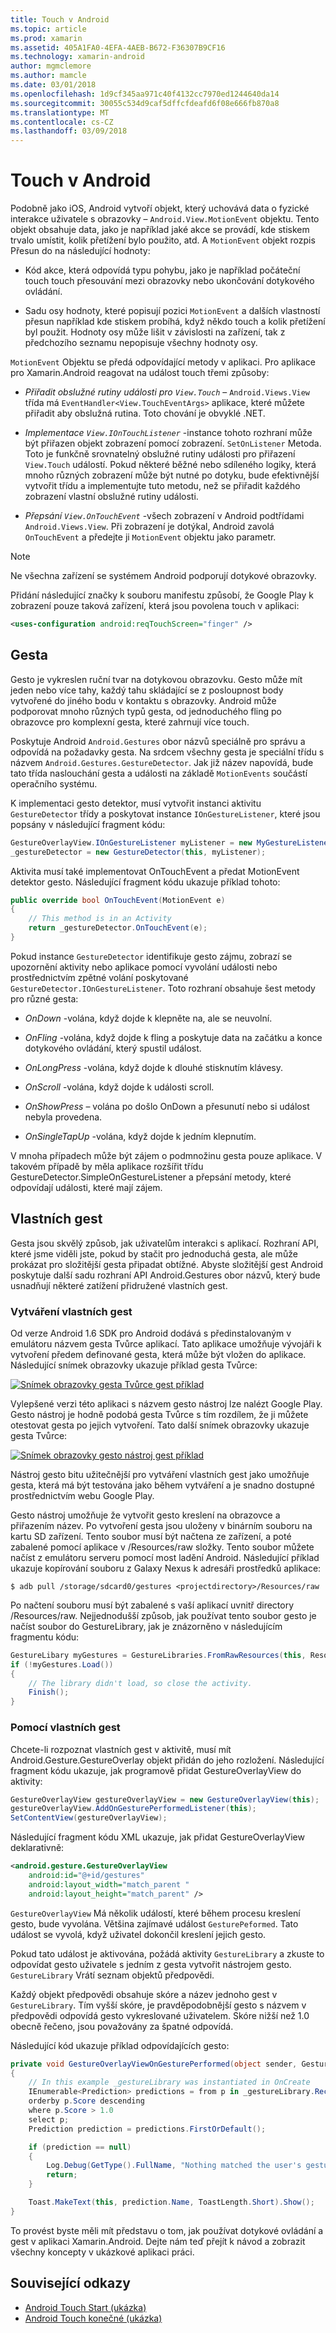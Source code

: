 ```yaml
---
title: Touch v Android
ms.topic: article
ms.prod: xamarin
ms.assetid: 405A1FA0-4EFA-4AEB-B672-F36307B9CF16
ms.technology: xamarin-android
author: mgmclemore
ms.author: mamcle
ms.date: 03/01/2018
ms.openlocfilehash: 1d9cf345aa971c40f4132cc7970ed1244640da14
ms.sourcegitcommit: 30055c534d9caf5dffcfdeafd6f08e666fb870a8
ms.translationtype: MT
ms.contentlocale: cs-CZ
ms.lasthandoff: 03/09/2018
---
```

# <a name="touch-in-android"></a>Touch v Android

Podobně jako iOS, Android vytvoří objekt, který uchovává data o fyzické interakce uživatele s obrazovky &ndash; `Android.View.MotionEvent` objektu. Tento objekt obsahuje data, jako je například jaké akce se provádí, kde stiskem trvalo umístit, kolik přetížení bylo použito, atd. A `MotionEvent` objekt rozpis Přesun do na následující hodnoty:

-  Kód akce, která odpovídá typu pohybu, jako je například počáteční touch touch přesouvání mezi obrazovky nebo ukončování dotykového ovládání.

-  Sadu osy hodnoty, které popisují pozici `MotionEvent` a dalších vlastností přesun například kde stiskem probíhá, když někdo touch a kolik přetížení byl použit.
   Hodnoty osy může lišit v závislosti na zařízení, tak z předchozího seznamu nepopisuje všechny hodnoty osy.


`MotionEvent` Objektu se předá odpovídající metody v aplikaci. Pro aplikace pro Xamarin.Android reagovat na událost touch třemi způsoby:

-  *Přiřadit obslužné rutiny události pro `View.Touch`*  – `Android.Views.View` třída má `EventHandler<View.TouchEventArgs>` aplikace, které můžete přiřadit aby obslužná rutina. Toto chování je obvyklé .NET.

-  *Implementace `View.IOnTouchListener`*  -instance tohoto rozhraní může být přiřazen objekt zobrazení pomocí zobrazení. `SetOnListener` Metoda. Toto je funkčně srovnatelný obslužné rutiny události pro přiřazení `View.Touch` událostí. Pokud některé běžné nebo sdíleného logiky, která mnoho různých zobrazení může být nutné po dotyku, bude efektivnější vytvořit třídu a implementujte tuto metodu, než se přiřadit každého zobrazení vlastní obslužné rutiny události.

-  *Přepsání `View.OnTouchEvent`*  -všech zobrazení v Android podtřídami `Android.Views.View`. Při zobrazení je dotýkal, Android zavolá `OnTouchEvent` a předejte ji `MotionEvent` objektu jako parametr.


> [!NOTE]
> Ne všechna zařízení se systémem Android podporují dotykové obrazovky. 

Přidání následující značky k souboru manifestu způsobí, že Google Play k zobrazení pouze taková zařízení, která jsou povolena touch v aplikaci:

```xml
<uses-configuration android:reqTouchScreen="finger" />
```

## <a name="gestures"></a>Gesta

Gesto je vykreslen ruční tvar na dotykovou obrazovku. Gesto může mít jeden nebo více tahy, každý tahu skládající se z posloupnost body vytvořené do jiného bodu v kontaktu s obrazovky. Android může podporovat mnoho různých typů gesta, od jednoduchého fling po obrazovce pro komplexní gesta, které zahrnují více touch.

Poskytuje Android `Android.Gestures` obor názvů speciálně pro správu a odpovídá na požadavky gesta. Na srdcem všechny gesta je speciální třídu s názvem `Android.Gestures.GestureDetector`. Jak již název napovídá, bude tato třída naslouchání gesta a události na základě `MotionEvents` součástí operačního systému.

K implementaci gesto detektor, musí vytvořit instanci aktivitu `GestureDetector` třídy a poskytovat instance `IOnGestureListener`, které jsou popsány v následující fragment kódu:

```csharp
GestureOverlayView.IOnGestureListener myListener = new MyGestureListener();
_gestureDetector = new GestureDetector(this, myListener);
```

Aktivita musí také implementovat OnTouchEvent a předat MotionEvent detektor gesto. Následující fragment kódu ukazuje příklad tohoto:

```csharp
public override bool OnTouchEvent(MotionEvent e)
{
    // This method is in an Activity
    return _gestureDetector.OnTouchEvent(e);
}
```

Pokud instance `GestureDetector` identifikuje gesto zájmu, zobrazí se upozornění aktivity nebo aplikace pomocí vyvolání události nebo prostřednictvím zpětné volání poskytované `GestureDetector.IOnGestureListener`.
Toto rozhraní obsahuje šest metody pro různé gesta:

-  *OnDown* -volána, když dojde k klepněte na, ale se neuvolní.

-  *OnFling* -volána, když dojde k fling a poskytuje data na začátku a konce dotykového ovládání, který spustil událost.

-  *OnLongPress* -volána, když dojde k dlouhé stisknutím klávesy.

-  *OnScroll* -volána, když dojde k události scroll.

-  *OnShowPress* – volána po došlo OnDown a přesunutí nebo si událost nebyla provedena.

-  *OnSingleTapUp* -volána, když dojde k jedním klepnutím.


V mnoha případech může být zájem o podmnožinu gesta pouze aplikace. V takovém případě by měla aplikace rozšířit třídu GestureDetector.SimpleOnGestureListener a přepsání metody, které odpovídají události, které mají zájem.

## <a name="custom-gestures"></a>Vlastních gest

Gesta jsou skvělý způsob, jak uživatelům interakci s aplikací. Rozhraní API, které jsme viděli jste, pokud by stačit pro jednoduchá gesta, ale může prokázat pro složitější gesta připadat obtížné. Abyste složitější gest Android poskytuje další sadu rozhraní API Android.Gestures obor názvů, který bude usnadňují některé zatížení přidružené vlastních gest.

### <a name="creating-custom-gestures"></a>Vytváření vlastních gest

Od verze Android 1.6 SDK pro Android dodává s předinstalovaným v emulátoru názvem gesta Tvůrce aplikací. Tato aplikace umožňuje vývojáři k vytvoření předem definované gesta, která může být vložen do aplikace. Následující snímek obrazovky ukazuje příklad gesta Tvůrce:

[![Snímek obrazovky gesta Tvůrce gest příklad](touch-in-android-images/image11.png)](touch-in-android-images/image11.png#lightbox)

Vylepšené verzi této aplikaci s názvem gesto nástroj lze nalézt Google Play. Gesto nástroj je hodně podobá gesta Tvůrce s tím rozdílem, že ji můžete otestovat gesta po jejich vytvoření. Tato další snímek obrazovky ukazuje gesta Tvůrce:

[![Snímek obrazovky gesto nástroj gest příklad](touch-in-android-images/image12.png)](touch-in-android-images/image12.png#lightbox)

Nástroj gesto bitu užitečnější pro vytváření vlastních gest jako umožňuje gesta, která má být testována jako během vytváření a je snadno dostupné prostřednictvím webu Google Play.

Gesto nástroj umožňuje že vytvořit gesto kreslení na obrazovce a přiřazením název. Po vytvoření gesta jsou uloženy v binárním souboru na kartu SD zařízení. Tento soubor musí být načtena ze zařízení, a poté zabalené pomocí aplikace v /Resources/raw složky. Tento soubor můžete načíst z emulátoru serveru pomocí most ladění Android. Následující příklad ukazuje kopírování souboru z Galaxy Nexus k adresáři prostředků aplikace:

```shell
$ adb pull /storage/sdcard0/gestures <projectdirectory>/Resources/raw
```

Po načtení souboru musí být zabalené s vaší aplikací uvnitř directory /Resources/raw. Nejjednodušší způsob, jak používat tento soubor gesto je načíst soubor do GestureLibrary, jak je znázorněno v následujícím fragmentu kódu:

```csharp
GestureLibary myGestures = GestureLibraries.FromRawResources(this, Resource.Raw.gestures);
if (!myGestures.Load())
{
    // The library didn't load, so close the activity.
    Finish();
}
```

### <a name="using-custom-gestures"></a>Pomocí vlastních gest

Chcete-li rozpoznat vlastních gest v aktivitě, musí mít Android.Gesture.GestureOverlay objekt přidán do jeho rozložení. Následující fragment kódu ukazuje, jak programově přidat GestureOverlayView do aktivity:

```csharp
GestureOverlayView gestureOverlayView = new GestureOverlayView(this);
gestureOverlayView.AddOnGesturePerformedListener(this);
SetContentView(gestureOverlayView);
```

Následující fragment kódu XML ukazuje, jak přidat GestureOverlayView deklarativně:

```xml
<android.gesture.GestureOverlayView
    android:id="@+id/gestures"
    android:layout_width="match_parent "
    android:layout_height="match_parent" />
```

`GestureOverlayView` Má několik událostí, které během procesu kreslení gesto, bude vyvolána. Většina zajímavé událost `GesturePeformed`. Tato událost se vyvolá, když uživatel dokončil kreslení jejich gesto.

Pokud tato událost je aktivována, požádá aktivity `GestureLibrary` a zkuste to odpovídat gesto uživatele s jedním z gesta vytvořit nástrojem gesto. `GestureLibrary` Vrátí seznam objektů předpovědi.

Každý objekt předpovědi obsahuje skóre a název jednoho gest v `GestureLibrary`. Tím vyšší skóre, je pravděpodobnější gesto s názvem v předpovědi odpovídá gesto vykreslované uživatelem.
Skóre nižší než 1.0 obecně řečeno, jsou považovány za špatné odpovídá.

Následující kód ukazuje příklad odpovídajících gesto:

```csharp
private void GestureOverlayViewOnGesturePerformed(object sender, GestureOverlayView.GesturePerformedEventArgs gesturePerformedEventArgs)
{
    // In this example _gestureLibrary was instantiated in OnCreate
    IEnumerable<Prediction> predictions = from p in _gestureLibrary.Recognize(gesturePerformedEventArgs.Gesture)
    orderby p.Score descending
    where p.Score > 1.0
    select p;
    Prediction prediction = predictions.FirstOrDefault();

    if (prediction == null)
    {
        Log.Debug(GetType().FullName, "Nothing matched the user's gesture.");
        return;
    }

    Toast.MakeText(this, prediction.Name, ToastLength.Short).Show();
}
```

To provést byste měli mít představu o tom, jak používat dotykové ovládání a gest v aplikaci Xamarin.Android. Dejte nám teď přejít k návod a zobrazit všechny koncepty v ukázkové aplikaci práci.



## <a name="related-links"></a>Související odkazy

- [Android Touch Start (ukázka)](https://developer.xamarin.com/samples/monodroid/ApplicationFundamentals/Touch_start)
- [Android Touch konečné (ukázka)](https://developer.xamarin.com/samples/monodroid/ApplicationFundamentals/Touch_final)
